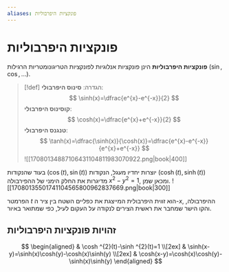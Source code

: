 ```yaml
---
aliases: פונקציות היפרבוליות
---
```


# פונקציות היפרבוליות
**פונקציות היפרבוליות** הינן פונקציות אנלוגיות לפונקציות הטריגונומטריות הרגילות ($\sin,\,\cos,\dots$).

>[!def] הגדרה: 
 >**סינוס היפרבולי**:
 >$$
> \sinh(x)=\dfrac{e^{x}-e^{-x}}{2}
> $$
 >**קוסינוס היפרבולי**:
 >$$
> \cosh(x)=\dfrac{e^{x}+e^{-x}}{2}
> $$
 >**טנגנס היפרבולי**:
 >$$
> \tanh(x)=\dfrac{\sinh(x)}{\cosh(x)}=\dfrac{e^{x}-e^{-x}}{e^{x}+e^{-x}}
> $$
> ![[17080134887106431104811983070922.png|book|400]]

בעוד שהנקודות $(\cos(t),\sin(t))$ יוצרות יחדיו מעגל, הנקודות $(\cosh (t),\sinh(t))$ מדיגרות את החלק הימני של ההפירבולה $x^{2}-y^{2}=1$, ומכאן שמן.
![[17080135501741104565800962837669.png|book|300]]

הפרמטר $t$ הוא זווית היפרבולית המייצגת את כפליים השטח בין ציר ה-$x$, ההיפרבולה, והקו הישר שמחבר את ראשית הצירים לנקודה על העקום לעיל, כפי שמתואר באיור.

## זהויות פונקציות היפרבוליות
$$
\begin{aligned}
 & \cosh ^{2}(t)-\sinh ^{2}(t)=1 \\[2ex]
 & \sinh(x-y)=\sinh(x)\cosh(y)-\cosh(x)\sinh(y) \\[2ex]
 & \cosh(x-y)=\cosh(x)\cosh(y)-\sinh(x)\sinh(y)
\end{aligned}
$$